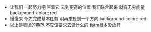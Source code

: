 - 让我们 一起努力吧 带着它 去到更高的位置 我们联合起来 就有无穷能量
  background-color:: red
- 慢慢来 今先完成基本任务 明再来规划一个方向
  background-color:: red
- 以上是错误的典范 不应该要求去做什么的 你tm根本没放开